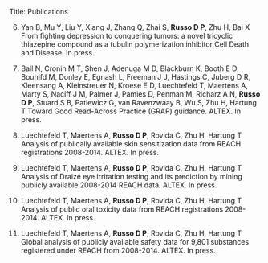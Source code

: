 Title: Publications


6. Yan B, Mu Y, Liu Y, Xiang J, Zhang Q, Zhai S, __Russo D P__, Zhu H, Bai X From fighting depression to conquering tumors: a novel 
tricyclic thiazepine compound as a tubulin polymerization inhibitor Cell Death and Disease. In press.

5. Ball N, Cronin M T, Shen J, Adenuga M D, Blackburn K, Booth E D, Bouhifd M, Donley E, Egnash L, Freeman J J, Hastings C, Juberg D R, 
Kleensang A, Kleinstreuer N, Kroese E D, Luechtefeld T, Maertens A, Marty S, Naciff J M, Palmer J, Pamies D, Penman M, Richarz A N, 
__Russo D P__, Stuard S B, Patlewicz G, van Ravenzwaay B, Wu S, Zhu H, Hartung T Toward Good Read-Across Practice (GRAP) guidance. 
ALTEX. In press.

4. Luechtefeld T, Maertens A, __Russo D P__, Rovida C, Zhu H, Hartung T Analysis of publically available skin sensitization data from 
REACH registrations 2008-2014. ALTEX. In press.

3. Luechtefeld T, Maertens A, __Russo D P__, Rovida C, Zhu H, Hartung T Analysis of Draize eye irritation testing and its prediction by mining 
publicly available 2008-2014 REACH data. ALTEX. In press.

2. Luechtefeld T, Maertens A, __Russo D P__, Rovida C, Zhu H, Hartung T Analysis of public oral toxicity data from REACH registrations 
2008-2014. ALTEX. In press.

1. Luechtefeld T, Maertens A, __Russo D P__, Rovida C, Zhu H, Hartung T Global analysis of publicly available safety data for 9,801 substances 
registered under REACH from 2008-2014. ALTEX. In press.  